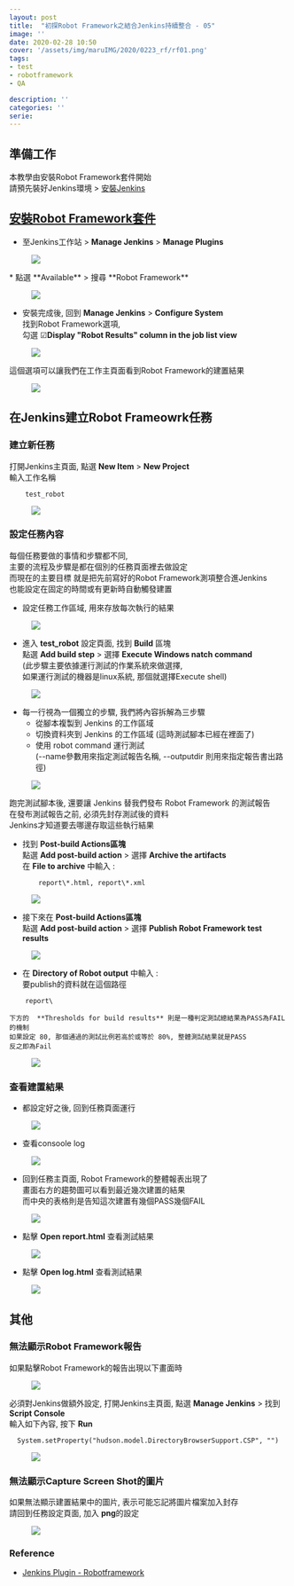 ```yaml
---
layout: post
title:  "初探Robot Framework之結合Jenkins持續整合 - 05"
image: ''
date: 2020-02-28 10:50
cover: '/assets/img/maruIMG/2020/0223_rf/rf01.png'
tags:
- test
- robotframework
- QA

description: ''
categories: ''
serie: 
---
```






## 準備工作

本教學由安裝Robot Framework套件開始  
請預先裝好Jenkins環境 > [安裝Jenkins](https://jenkins.io/download/)

## [安裝Robot Framework套件](https://plugins.jenkins.io/robot/)

* 至Jenkins工作站 > **Manage Jenkins** > **Manage Plugins**
<figure class="foto-legenda">
	<img src="{{"/assets/img/maruIMG/2020/0228_rf/install/00.jpg"}}">
</figure>
* 點選 **Available** > 搜尋 **Robot Framework**
<figure class="foto-legenda">
	<img src="{{"/assets/img/maruIMG/2020/0228_rf/install/02.jpg"}}">
</figure>

* 安裝完成後, 回到 **Manage Jenkins** >  **Configure System**  
  找到Robot Framework選項,  
  勾選 ☑**Display "Robot Results" column in the job list view**  

<figure class="foto-legenda">
	<img src="{{"/assets/img/maruIMG/2020/0228_rf/02.jpg"}}">
</figure>

  這個選項可以讓我們在工作主頁面看到Robot Framework的建置結果

<figure class="foto-legenda">
	<img src="{{"/assets/img/maruIMG/2020/0228_rf/install/03.jpg"}}">
</figure>


## 在Jenkins建立Robot Frameowrk任務

### 建立新任務
打開Jenkins主頁面, 點選 **New Item** > **New Project**  
輸入工作名稱
```
    test_robot
```
<figure class="foto-legenda">
	<img src="{{"/assets/img/maruIMG/2020/0228_rf/c00.jpg"}}">
</figure>

### 設定任務內容

每個任務要做的事情和步驟都不同,   
主要的流程及步驟是都在個別的任務頁面裡去做設定  
而現在的主要目標  就是把先前寫好的Robot Framework測項整合進Jenkins  
也能設定在固定的時間或有更新時自動觸發建置

* 設定任務工作區域, 用來存放每次執行的結果  

<figure class="foto-legenda">
	<img src="{{"/assets/img/maruIMG/2020/0228_rf/c04.jpg"}}">
</figure>

* 進入 **test_robot** 設定頁面, 找到 **Build** 區塊   
  點選 **Add build step** > 選擇 **Execute Windows natch command**  
  (此步驟主要依據運行測試的作業系統來做選擇,  
  如果運行測試的機器是linux系統, 那個就選擇Execute shell)  

<figure class="foto-legenda">
	<img src="{{"/assets/img/maruIMG/2020/0228_rf/c01.jpg"}}">
</figure>

* 每一行視為一個獨立的步驟, 我們將內容拆解為三步驟  
  * 從腳本複製到 Jenkins 的工作區域  
  * 切換資料夾到 Jenkins 的工作區域 (這時測試腳本已經在裡面了)  
  * 使用 robot command 運行測試  
    (--name參數用來指定測試報告名稱, --outputdir 則用來指定報告書出路徑)  
      
<figure class="foto-legenda">
	<img src="{{"/assets/img/maruIMG/2020/0228_rf/c05.jpg"}}">
</figure>

跑完測試腳本後, 還要讓 Jenkins 替我們發布 Robot Framework 的測試報告  
在發布測試報告之前, 必須先封存測試後的資料  
Jenkins才知道要去哪邊存取這些執行結果  

  * 找到 **Post-build Actions區塊**  
    點選 **Add post-build action** > 選擇 **Archive the artifacts**  
    在 **File to archive** 中輸入 :  

    ```
        report\*.html, report\*.xml
    ```

<figure class="foto-legenda">
	<img src="{{"/assets/img/maruIMG/2020/0228_rf/c06.jpg"}}">
</figure>

  * 接下來在 **Post-build Actions區塊**  
    點選 **Add post-build action** > 選擇 **Publish Robot Framework test results**  

<figure class="foto-legenda">
	<img src="{{"/assets/img/maruIMG/2020/0228_rf/c03.jpg"}}">
</figure>

  * 在 **Directory of Robot output** 中輸入 :  
    要publish的資料就在這個路徑  
  ```
      report\
  ```
    下方的  **Thresholds for build results** 則是一種判定測試總結果為PASS為FAIL的機制  
    如果設定 80, 那個通過的測試比例若高於或等於 80%, 整體測試結果就是PASS  
    反之即為Fail  

<figure class="foto-legenda">
	<img src="{{"/assets/img/maruIMG/2020/0228_rf/c07.jpg"}}">
</figure>

### 查看建置結果

  * 都設定好之後, 回到任務頁面運行 

<figure class="foto-legenda">
	<img src="{{"/assets/img/maruIMG/2020/0228_rf/c17.jpg"}}">
</figure>

  * 查看consoole log

<figure class="foto-legenda">
	<img src="{{"/assets/img/maruIMG/2020/0228_rf/c08.jpg"}}">
</figure>
    
  * 回到任務主頁面, Robot Framework的整體報表出現了  
    畫面右方的趨勢圖可以看到最近幾次建置的結果  
    而中央的表格則是告知這次建置有幾個PASS幾個FAIL  

<figure class="foto-legenda">
	<img src="{{"/assets/img/maruIMG/2020/0228_rf/c09.jpg"}}">
</figure>

  * 點擊 **Open report.html** 查看測試結果  

<figure class="foto-legenda">
	<img src="{{"/assets/img/maruIMG/2020/0228_rf/c12.jpg"}}">
</figure>
    
  * 點擊 **Open log.html** 查看測試結果   

<figure class="foto-legenda">
	<img src="{{"/assets/img/maruIMG/2020/0228_rf/c13.jpg"}}">
</figure>
    

## 其他

### 無法顯示Robot Framework報告
如果點擊Robot Framework的報告出現以下畫面時  

<figure class="foto-legenda">
	<img src="{{"/assets/img/maruIMG/2020/0228_rf/c10.jpg"}}">
</figure>

必須對Jenkins做額外設定, 打開Jenkins主頁面, 點選 **Manage Jenkins** > 找到**Script Console**   
輸入如下內容, 按下 **Run**

```
  System.setProperty("hudson.model.DirectoryBrowserSupport.CSP", "")
```
<figure class="foto-legenda">
	<img src="{{"/assets/img/maruIMG/2020/0228_rf/c11.jpg"}}">
</figure>

### 無法顯示Capture Screen Shot的圖片
如果無法顯示建置結果中的圖片, 表示可能忘記將圖片檔案加入封存  
請回到任務設定頁面, 加入 **png**的設定  

<figure class="foto-legenda">
	<img src="{{"/assets/img/maruIMG/2020/0228_rf/c15.jpg"}}">
</figure>






### Reference
* [Jenkins Plugin - Robotframework](https://plugins.jenkins.io/robot/)